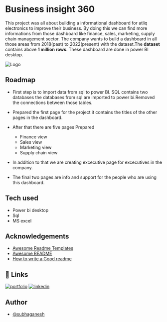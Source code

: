 
# Business insight 360

This project was all about building a informational dashboard for atliq electronics to improve their business.
By doing this we can find more informations from those dashboard like finance, sales, marketing, supply chain management sector.
The company wants to build a dashboard in all those areas from 2018(past) to 2022(present) with the dataset.The **dataset**  contains above **1 million rows**.
These dashboard are done in power BI desktop.

![Logo](https://media-exp1.licdn.com/dms/image/C4D0BAQGbP1rKTsdruw/company-logo_200_200/0/1600429508250?e=2147483647&v=beta&t=i1zy76JBTwLNWkWmOnh6qLTXAHMpVh2vm_Y1m3fTBSc)


## Roadmap

- First step is to import data from sql to power BI.
     SQL contains two databases the databases from sql are imported to power bi.Removed the connections between those tables.  

- Prepared the first page for the project it contains the titles of the other pages in the dashboard.
- After that there are  five pages Prepared
    - Finance view
    - Sales view
    - Marketing view
    - Supply chain view 
- In addition to that we are creating excecutive page for excecutives in the company.
- The final two pages are info and support for the people who are using this dashboard.



## Tech used

- Power bi desktop
- Sql
- MS excel



## Acknowledgements

 - [Awesome Readme Templates](https://awesomeopensource.com/project/elangosundar/awesome-README-templates)
 - [Awesome README](https://github.com/matiassingers/awesome-readme)
 - [How to write a Good readme](https://bulldogjob.com/news/449-how-to-write-a-good-readme-for-your-github-project)


## 🔗 Links
[![portfolio](https://img.shields.io/badge/my_portfolio-000?style=for-the-badge&logo=ko-fi&logoColor=white)](https://subhaganesh.github.io/)
[![linkedin](https://img.shields.io/badge/linkedin-0A66C2?style=for-the-badge&logo=linkedin&logoColor=white)](https://www.linkedin.com/in/subhaganesh-s-170875236/)



## Author

- [@subhaganesh](https://subhaganesh.github.io/)

